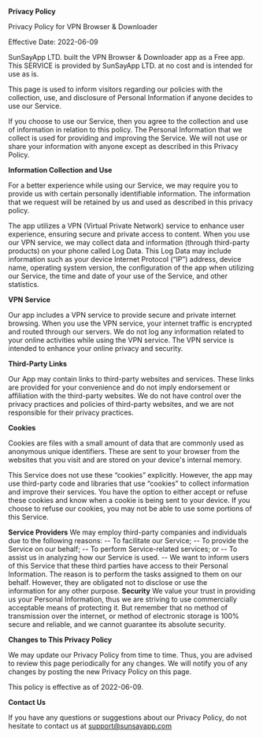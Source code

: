 **Privacy Policy**

Privacy Policy for VPN Browser & Downloader

Effective Date: 2022-06-09

SunSayApp LTD. built the VPN Browser & Downloader app as a Free app. This SERVICE is provided by SunSayApp LTD. at no cost and is intended for use as is.

This page is used to inform visitors regarding our policies with the collection, use, and disclosure of Personal Information if anyone decides to use our Service.

If you choose to use our Service, then you agree to the collection and use of information in relation to this policy. The Personal Information that we collect is used for providing and improving the Service. We will not use or share your information with anyone except as described in this Privacy Policy.

**Information Collection and Use**

For a better experience while using our Service, we may require you to provide us with certain personally identifiable information. The information that we request will be retained by us and used as described in this privacy policy.

The app utilizes a VPN (Virtual Private Network) service to enhance user experience, ensuring secure and private access to content. When you use our VPN service, we may collect data and information (through third-party products) on your phone called Log Data. This Log Data may include information such as your device Internet Protocol (“IP”) address, device name, operating system version, the configuration of the app when utilizing our Service, the time and date of your use of the Service, and other statistics.

**VPN Service**

Our app includes a VPN service to provide secure and private internet browsing. When you use the VPN service, your internet traffic is encrypted and routed through our servers. We do not log any information related to your online activities while using the VPN service. The VPN service is intended to enhance your online privacy and security.

**Third-Party Links**

Our App may contain links to third-party websites and services. These links are provided for your convenience and do not imply endorsement or affiliation with the third-party websites. We do not have control over the privacy practices and policies of third-party websites, and we are not responsible for their privacy practices.

**Cookies**

Cookies are files with a small amount of data that are commonly used as anonymous unique identifiers. These are sent to your browser from the websites that you visit and are stored on your device's internal memory.

This Service does not use these “cookies” explicitly. However, the app may use third-party code and libraries that use “cookies” to collect information and improve their services. You have the option to either accept or refuse these cookies and know when a cookie is being sent to your device. If you choose to refuse our cookies, you may not be able to use some portions of this Service.

**Service Providers**
We may employ third-party companies and individuals due to the following reasons:
  -- To facilitate our Service;
  -- To provide the Service on our behalf;
  -- To perform Service-related services; or
        -- To assist us in analyzing how our Service is used.
        -- We want to inform users of this Service that these third parties have access to their Personal Information. The reason is to perform the tasks assigned to them on our behalf. However, they are obligated not to disclose or use the     
           information for any other purpose.
**Security**
        We value your trust in providing us your Personal Information, thus we are striving to use commercially acceptable means of protecting it. But remember that no method of transmission over the internet, or method of electronic storage is 100% secure and reliable, and we cannot guarantee its absolute security.

**Changes to This Privacy Policy**

We may update our Privacy Policy from time to time. Thus, you are advised to review this page periodically for any changes. We will notify you of any changes by posting the new Privacy Policy on this page.

This policy is effective as of 2022-06-09.

**Contact Us**

If you have any questions or suggestions about our Privacy Policy, do not hesitate to contact us at [support@sunsayapp.com](mailto:support@sunsayapp.com)
